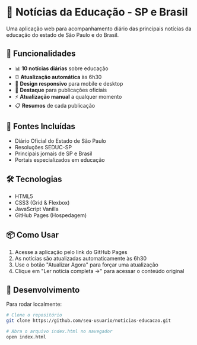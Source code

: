 # 📰 Notícias da Educação - SP e Brasil

Uma aplicação web para acompanhamento diário das principais notícias da educação do estado de São Paulo e do Brasil.

## 🚀 Funcionalidades

- 📊 **10 notícias diárias** sobre educação
- ⏰ **Atualização automática** às 6h30
- 📱 **Design responsivo** para mobile e desktop
- 🔔 **Destaque** para publicações oficiais
- ⚡ **Atualização manual** a qualquer momento
- 📋 **Resumos** de cada publicação

## 🎯 Fontes Incluídas

- Diário Oficial do Estado de São Paulo
- Resoluções SEDUC-SP
- Principais jornais de SP e Brasil
- Portais especializados em educação

## 🛠️ Tecnologias

- HTML5
- CSS3 (Grid & Flexbox)
- JavaScript Vanilla
- GitHub Pages (Hospedagem)

## 📦 Como Usar

1. Acesse a aplicação pelo link do GitHub Pages
2. As notícias são atualizadas automaticamente às 6h30
3. Use o botão "Atualizar Agora" para forçar uma atualização
4. Clique em "Ler notícia completa →" para acessar o conteúdo original

## 🔧 Desenvolvimento

Para rodar localmente:

```bash
# Clone o repositório
git clone https://github.com/seu-usuario/noticias-educacao.git

# Abra o arquivo index.html no navegador
open index.html